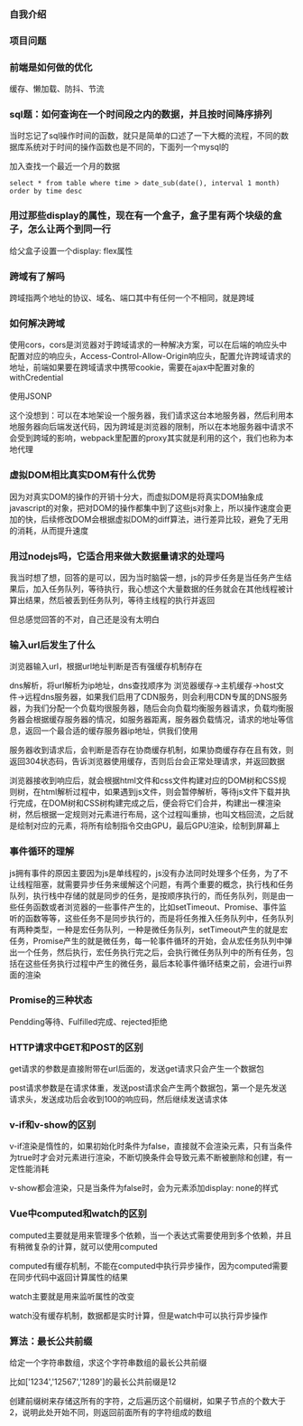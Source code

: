 ### 自我介绍

### 项目问题

### 前端是如何做的优化

缓存、懒加载、防抖、节流



### sql题：如何查询在一个时间段之内的数据，并且按时间降序排列

当时忘记了sql操作时间的函数，就只是简单的口述了一下大概的流程，不同的数据库系统对于时间的操作函数也是不同的，下面列一个mysql的

加入查找一个最近一个月的数据

`select * from table where time > date_sub(date(), interval 1 month) order by time desc`



### 用过那些display的属性，现在有一个盒子，盒子里有两个块级的盒子，怎么让两个到同一行

给父盒子设置一个display: flex属性



### 跨域有了解吗

跨域指两个地址的协议、域名、端口其中有任何一个不相同，就是跨域



### 如何解决跨域

使用cors，cors是浏览器对于跨域请求的一种解决方案，可以在后端的响应头中配置对应的响应头，Access-Control-Allow-Origin响应头，配置允许跨域请求的地址，前端如果要在跨域请求中携带cookie，需要在ajax中配置对象的withCredential

使用JSONP

这个没想到：可以在本地架设一个服务器，我们请求这台本地服务器，然后利用本地服务器向后端发送代码，因为跨域是浏览器的限制，所以在本地服务器中请求不会受到跨域的影响，webpack里配置的proxy其实就是利用的这个，我们也称为本地代理



### 虚拟DOM相比真实DOM有什么优势

因为对真实DOM的操作的开销十分大，而虚拟DOM是将真实DOM抽象成javascript的对象，把对DOM的操作都集中到了这些js对象上，所以操作速度会更加的快，后续修改DOM会根据虚拟DOM的diff算法，进行差异比较，避免了无用的消耗，从而提升速度



### 用过nodejs吗，它适合用来做大数据量请求的处理吗

我当时想了想，回答的是可以，因为当时脑袋一想，js的异步任务是当任务产生结果后，加入任务队列，等待执行，我心想这个大量数据的任务就会在其他线程被计算出结果，然后被丢到任务队列，等待主线程的执行并返回

但总感觉回答的不对，自己还是没有太明白



### 输入url后发生了什么

浏览器输入url，根据url地址判断是否有强缓存机制存在

dns解析，将url解析为ip地址，dns查找顺序为 浏览器缓存->主机缓存->host文件->远程dns服务器，如果我们启用了CDN服务，则会利用CDN专属的DNS服务器，为我们分配一个负载均很服务器，随后会向负载均衡服务器请求，负载均衡服务器会根据缓存服务器的情况，如服务器距离，服务器负载情况，请求的地址等信息，返回一个最合适的缓存服务器ip地址，供我们使用

服务器收到请求后，会判断是否存在协商缓存机制，如果协商缓存存在且有效，则返回304状态码，告诉浏览器使用缓存，否则后台会正常处理请求，并返回数据

浏览器接收到响应后，就会根据html文件和css文件构建对应的DOM树和CSS规则树，在html解析过程中，如果遇到js文件，则会暂停解析，等待js文件下载并执行完成，在DOM树和CSS树构建完成之后，便会将它们合并，构建出一棵渲染树，然后根据一定规则对元素进行布局，这个过程叫重排，也叫文档回流，之后就是绘制对应的元素，将所有绘制指令交由GPU，最后GPU渲染，绘制到屏幕上



### 事件循环的理解

js拥有事件的原因主要因为js是单线程的，js没有办法同时处理多个任务，为了不让线程阻塞，就需要异步任务来缓解这个问题，有两个重要的概念，执行栈和任务队列，执行栈中存储的就是同步的任务，是按顺序执行的，而任务队列，则是由一些任务函数或者浏览器的一些事件产生的，比如setTimeout、Promise、事件监听的函数等等，这些任务不是同步执行的，而是将任务推入任务队列中，任务队列有两种类型，一种是宏任务队列，一种是微任务队列，setTimeout产生的就是宏任务，Promise产生的就是微任务，每一轮事件循环的开始，会从宏任务队列中弹出一个任务，然后执行，宏任务执行完之后，会执行微任务队列中的所有任务，包括在这些任务执行过程中产生的微任务，最后本轮事件循环结束之前，会进行ui界面的渲染



### Promise的三种状态

Pendding等待、Fulfilled完成、rejected拒绝



### HTTP请求中GET和POST的区别

get请求的参数是直接附带在url后面的，发送get请求只会产生一个数据包

post请求参数是在请求体重，发送post请求会产生两个数据包，第一个是先发送请求头，发送成功后会收到100的响应码，然后继续发送请求体



### v-if和v-show的区别

v-if渲染是惰性的，如果初始化时条件为false，直接就不会渲染元素，只有当条件为true时才会对元素进行渲染，不断切换条件会导致元素不断被删除和创建，有一定性能消耗

v-show都会渲染，只是当条件为false时，会为元素添加display: none的样式



### Vue中computed和watch的区别

computed主要就是用来管理多个依赖，当一个表达式需要使用到多个依赖，并且有稍微复杂的计算，就可以使用computed

computed有缓存机制，不能在computed中执行异步操作，因为computed需要在同步代码中返回计算属性的结果

watch主要就是用来监听属性的改变

watch没有缓存机制，数据都是实时计算，但是watch中可以执行异步操作



### 算法：最长公共前缀

给定一个字符串数组，求这个字符串数组的最长公共前缀

比如['1234','12567','1289']的最长公共前缀是12

创建前缀树来存储这所有的字符，之后遍历这个前缀树，如果子节点的个数大于2，说明此处开始不同，则返回前面所有的字符组成的数组

